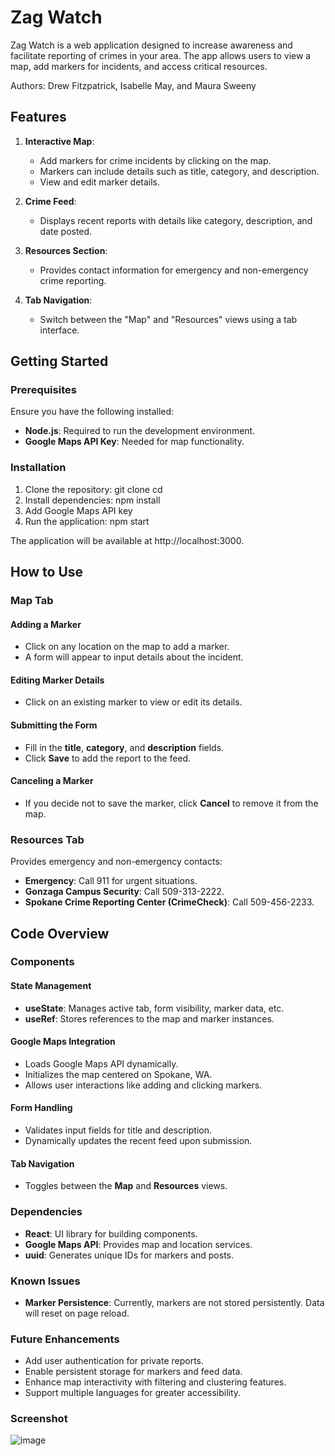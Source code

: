 # Zag Watch

Zag Watch is a web application designed to increase awareness and facilitate reporting of crimes in your area. The app allows users to view a map, add markers for incidents, and access critical resources.

Authors:
Drew Fitzpatrick, Isabelle May, and Maura Sweeny

## Features
1. **Interactive Map**:
   - Add markers for crime incidents by clicking on the map.
   - Markers can include details such as title, category, and description.
   - View and edit marker details.

2. **Crime Feed**:
   - Displays recent reports with details like category, description, and date posted.

3. **Resources Section**:
   - Provides contact information for emergency and non-emergency crime reporting.

4. **Tab Navigation**:
   - Switch between the "Map" and "Resources" views using a tab interface.

## Getting Started

### Prerequisites

Ensure you have the following installed:

- **Node.js**: Required to run the development environment.
- **Google Maps API Key**: Needed for map functionality.

### Installation

1. Clone the repository:
   git clone <repository-url>
   cd <repository-directory>
2. Install dependencies:
   npm install
3. Add Google Maps API key
4. Run the application:
   npm start

The application will be available at http://localhost:3000.

## How to Use

### Map Tab

#### Adding a Marker
- Click on any location on the map to add a marker.
- A form will appear to input details about the incident.

#### Editing Marker Details
- Click on an existing marker to view or edit its details.

#### Submitting the Form
- Fill in the **title**, **category**, and **description** fields.
- Click **Save** to add the report to the feed.

#### Canceling a Marker
- If you decide not to save the marker, click **Cancel** to remove it from the map.

### Resources Tab
Provides emergency and non-emergency contacts:
- **Emergency**: Call 911 for urgent situations.
- **Gonzaga Campus Security**: Call 509-313-2222.
- **Spokane Crime Reporting Center (CrimeCheck)**: Call 509-456-2233.

## Code Overview

### Components

#### State Management
- **useState**: Manages active tab, form visibility, marker data, etc.
- **useRef**: Stores references to the map and marker instances.

#### Google Maps Integration
- Loads Google Maps API dynamically.
- Initializes the map centered on Spokane, WA.
- Allows user interactions like adding and clicking markers.

#### Form Handling
- Validates input fields for title and description.
- Dynamically updates the recent feed upon submission.

#### Tab Navigation
- Toggles between the **Map** and **Resources** views.

### Dependencies
- **React**: UI library for building components.
- **Google Maps API**: Provides map and location services.
- **uuid**: Generates unique IDs for markers and posts.

### Known Issues
- **Marker Persistence**: Currently, markers are not stored persistently. Data will reset on page reload.

### Future Enhancements
- Add user authentication for private reports.
- Enable persistent storage for markers and feed data.
- Enhance map interactivity with filtering and clustering features.
- Support multiple languages for greater accessibility.

### Screenshot
![image](https://github.com/user-attachments/assets/2a888cc9-bae8-4841-b877-73b561583092)

